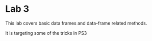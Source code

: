 # Lab 3

This lab covers basic data frames and data-frame related methods.

It is targeting some of the tricks in PS3
